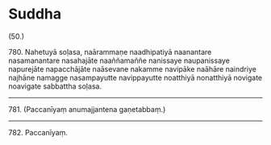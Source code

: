 # Suddha

(50.)

780\. Nahetuyā soḷasa, naārammaṇe naadhipatiyā naanantare nasamanantare nasahajāte naaññamaññe nanissaye naupanissaye napurejāte napacchājāte naāsevane nakamme navipāke naāhāre naindriye najhāne namagge nasampayutte navippayutte noatthiyā nonatthiyā novigate noavigate sabbattha soḷasa.

---

781\. (Paccanīyaṃ anumajjantena gaṇetabbaṃ.)

---

782\. Paccanīyaṃ.
